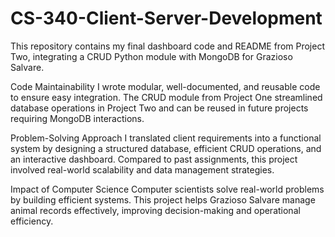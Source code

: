 # CS-340-Client-Server-Development
This repository contains my final dashboard code and README from Project Two, integrating a CRUD Python module with MongoDB for Grazioso Salvare.

Code Maintainability
I wrote modular, well-documented, and reusable code to ensure easy integration. The CRUD module from Project One streamlined database operations in Project Two and can be reused in future projects requiring MongoDB interactions.

Problem-Solving Approach
I translated client requirements into a functional system by designing a structured database, efficient CRUD operations, and an interactive dashboard. Compared to past assignments, this project involved real-world scalability and data management strategies.

Impact of Computer Science
Computer scientists solve real-world problems by building efficient systems. This project helps Grazioso Salvare manage animal records effectively, improving decision-making and operational efficiency.
